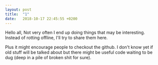 ```yaml
---
layout: post
title:  "1"
date:   2018-10-17 22:45:55 +0200
---
```

Hello all,
Not very often I end up doing things that may be interesting.
Instead of rotting offline, I'll try to share them here.

Plus it might encourage people to checkout the github. I don't know yet if old stuff will be talked about but there might be useful code waiting to be dug (deep in a pile of broken shit for sure).

